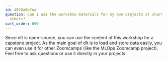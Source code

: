 ```yaml
---
id: d850a0e7ea
question: Can I use the workshop materials for my own projects or share them with
  others?
sort_order: 690
---
```


Since dlt is open-source, you can use the content of this workshop for a capstone project. As the main goal of dlt is to load and store data easily, you can even use it for other Zoomcamps (like the MLOps Zoomcamp project). Feel free to ask questions or use it directly in your projects.